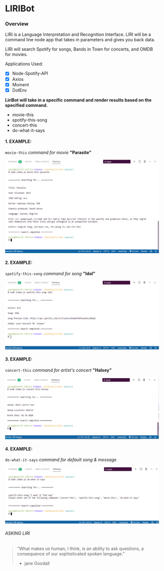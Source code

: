 
# LIRIBot
### Overview
LIRI is a Language Interpretation and Recognition Interface. LIRI will be a command line node app that takes in parameters and gives you back data.

LIRI will search Spotify for songs, Bands in Town for concerts, and OMDB for movies.


Applications Used:
- [x] Node-Spotify-API
- [x] Axios
- [x] Moment
- [x] DotEnv

**LiriBot will take in a specific command and render results based on the specified command.**
- movie-this
- spotify-this-song
- concert-this
- do-what-it-says


#### 1. EXAMPLE:
`movie-this` *command for movie* **"Parasite"**


![Image of movie-this command](images/moviethis1.png)



#### 2. EXAMPLE:
`spotify-this-song` *command for song* **"Idol"**


![Image of spotify-this-song command](images/spotifythis1.png)



#### 3. EXAMPLE:
`concert-this` *command for artist's concert* **"Halsey"**


![Image of concert-this command](images/concertthis1.png)


#### 4. EXAMPLE:
`do-what-it-says` *command for default song & message*


![Image of do-what-it-says command](images/random111.png)



###### ASKING LIRI
> "What makes us human, I think, is an ability to ask questions, a consequence of our sophisticated spoken language."
> - jane Goodall
